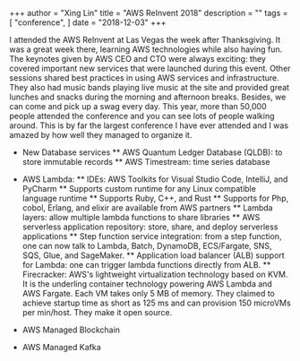+++
author = "Xing Lin"
title = "AWS ReInvent 2018"
description = ""
tags = [
    "conference",
]
date = "2018-12-03"
+++

I attended the AWS ReInvent at Las Vegas the week after Thanksgiving. It was a great week there, learning AWS technologies while also having fun. The keynotes given by AWS CEO and CTO were always exciting: they covered important new services that were launched during this event. Other sessions shared best practices in using AWS services and infrastructure. They also had music bands playing live music at the site and provided great lunches and snacks during the morning and afternoon breaks. Besides, we can come and pick up a swag every day. This year, more than 50,000 people attended the conference and you can see lots of people walking around. This is by far the largest conference I have ever attended and I was amazed by how well they managed to organize it. 

* New Database services
** AWS Quantum Ledger Database (QLDB): to store immutable records 
** AWS Timestream: time series database

* AWS Lambda:
** IDEs: AWS Toolkits for Visual Studio Code, IntelliJ, and PyCharm
** Supports custom runtime for any Linux compatible language runtime
** Supports Ruby, C++, and Rust 
** Supports for Php, cobol, Erlang, and elixir are available from AWS partners
** Lambda layers: allow multiple lambda functions to share libraries
** AWS serverless application repository: store, share, and deploy serverless applications
** Step function service integration: from a step function, one can now talk to Lambda, Batch, DynamoDB, ECS/Fargate, SNS, SQS, Glue, and SageMaker. 
** Application load balancer (ALB) support for Lambda: one can trigger lambda functions directly from ALB. 
** Firecracker: AWS's lightweight virtualization technology based on KVM. It is the underling container technology powering AWS Lambda and AWS Fargate. Each VM takes only 5 MB of memory. They claimed to achieve startup time as short as 125 ms and can provision 150 microVMs per min/host. They make it open source.


* AWS Managed Blockchain
* AWS Managed Kafka



